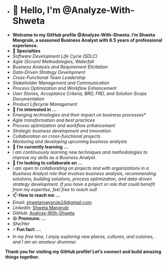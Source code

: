 - # 👋 Hello, I'm @Analyze-With-Shweta
- **Welcome to my GitHub profile @Analyze-With-Shweta. I’m Shweta Mangrule, a seasoned Business Analyst with 6.5 years of professional experience.**
- 🔧 **Specialties**
- *Software Development Life Cycle (SDLC)*
- *Agile (Scrum) Methodologies, Waterfall*
- *Business Analysis and Requirement Elicitation*
- *Data-Driven Strategy Development*
- *Cross-Functional Team Leadership*
- *Stakeholder Management and Communication*
- *Process Optimization and Workflow Enhancement*
- *User Stories, Acceptance Criteria, BRD, FRD, and Solution Scope Documentation*
- *Product Lifecycle Management*
- 👀 **I’m interested in ...**
- *Emerging technologies and their impact on business processes**
- *Agile transformation and best practices*
- *Process optimization and workflow enhancement*
- *Strategic business development and innovation*
- *Collaboration on cross-functional projects*
- *Mentoring and developing upcoming business analysts*
- 🌱 **I’m currently learning ...**
- *I am continuously learning new techniques and methodologies to improve my skills as a Business Analyst.*
- 💞️ **I’m looking to collaborate on ...**
- *I am open to collaborating on projects and with organizations in a Business Analyst role that involves business analysis, recommending solutions, building solutions, process optimization, and data-driven strategy development. If you have a project or role that could benefit from my expertise, feel free to reach out!*
- 📫 **How to reach me ...**
- *Email:* shwetamangrule24@gmail.com
- *LinkedIn:* [Shweta Mangrule](https://www.linkedin.com/in/smangrule/)
- *GitHub:* [Analyze-With-Shweta](https://github.com/Analyze-With-Shweta)
- 😄 **Pronouns: ...**
- *She/Her*
- ⚡ **Fun fact: ...**
- *In my free time, I enjoy exploring new places, cultures, and cuisines, and I am an amateur drummer.*

**Thank you for visiting my GitHub profile! Let’s connect and build amazing things together.**

<!---
Analyze-With-Shweta/Analyze-With-Shweta is a ✨ special ✨ repository because its `README.md` (this file) appears on your GitHub profile.
You can click the Preview link to take a look at your changes.
--->
